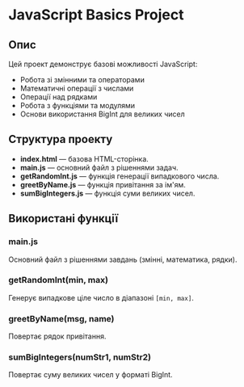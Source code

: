 # JavaScript Basics Project

## Опис
Цей проект демонструє базові можливості JavaScript:
- Робота зі змінними та операторами
- Математичні операції з числами
- Операції над рядками
- Робота з функціями та модулями
- Основи використання BigInt для великих чисел

## Структура проекту
- **index.html** — базова HTML-сторінка.
- **main.js** — основний файл з рішеннями задач.
- **getRandomInt.js** — функція генерації випадкового числа.
- **greetByName.js** — функція привітання за ім'ям.
- **sumBigIntegers.js** — функція суми великих чисел.

## Використані функції

### main.js 
Основний файл з рішеннями завдань (змінні, математика, рядки).

### getRandomInt(min, max)
Генерує випадкове ціле число в діапазоні `[min, max]`.

### greetByName(msg, name)
Повертає рядок привітання.

### sumBigIntegers(numStr1, numStr2)
Повертає суму великих чисел у форматі BigInt.